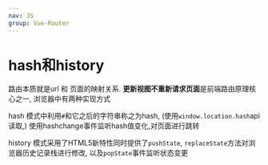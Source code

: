 ```yaml
---
nav: JS
group: Vue-Router
---
```


# hash和history

路由本质就是url 和 页面的映射关系. **更新视图不重新请求页面**是前端路由原理核心之一, 浏览器中有两种实现方式

hash 模式中利用`#`和它之后的字符串称之为hash, (使用`window.location.hash`api读取,) 使用hashchange事件监听hash值变化,对页面进行跳转

history 模式采用了HTML5新特性同时提供了`pushState`, `replaceState`方法对浏览器历史记录栈进行修改, 以及`popState`事件监听状态变更
